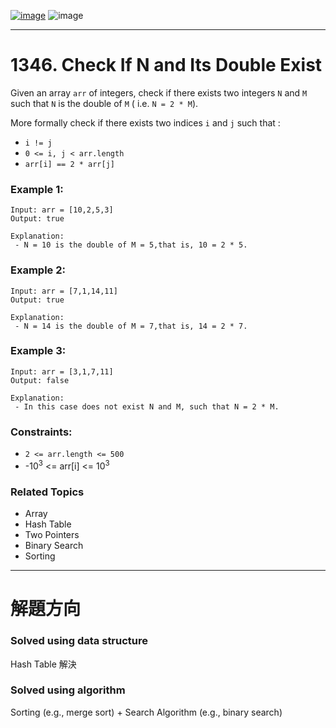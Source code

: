 [![image](https://img.shields.io/badge/Leetcode-Link-blue?logo=leetcode)](https://leetcode.com/problems/)
![image](https://img.shields.io/badge/Difficulty-Easy-green)

---

# 1346. Check If N and Its Double Exist

Given an array `arr` of integers, check if there exists two integers `N` and `M` such that `N` is the double of `M` ( i.e. `N = 2 * M`).

More formally check if there exists two indices `i` and `j` such that :

- `i != j`
- `0 <= i, j < arr.length`
- `arr[i] == 2 * arr[j]`

### Example 1:

```
Input: arr = [10,2,5,3]
Output: true

Explanation: 
 - N = 10 is the double of M = 5,that is, 10 = 2 * 5.
```

### Example 2:

```
Input: arr = [7,1,14,11]
Output: true

Explanation:
 - N = 14 is the double of M = 7,that is, 14 = 2 * 7.
```

### Example 3:

```
Input: arr = [3,1,7,11]
Output: false

Explanation:
 - In this case does not exist N and M, such that N = 2 * M.
```

### Constraints:

- `2 <= arr.length <= 500`
- -$10^3$ <= arr[i] <= $10^3$

### Related Topics

- Array
- Hash Table
- Two Pointers
- Binary Search
- Sorting
  
---

# 解題方向

### Solved using data structure

Hash Table 解決

### Solved using algorithm

Sorting (e.g., merge sort) + Search Algorithm (e.g., binary search)
